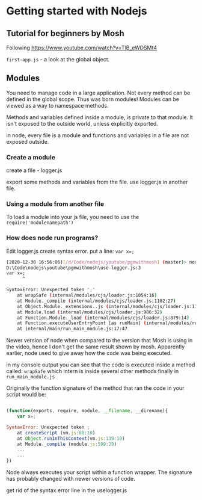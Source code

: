 # Getting started with Nodejs

## Tutorial for beginners by Mosh

Following https://www.youtube.com/watch?v=TlB_eWDSMt4

`first-app.js` - a look at the global object. 

## Modules

You need to manage code in a large application. Not every method can be defined in the global scope. 
Thus was born modules! Modules can be viewed as a way to namespace methods.

Methods and variables defined inside a module, is private to that module. It isn't exposed to the outside world, unless explicitly exported. 

in node, every file is a module and functions and variables in a file are not exposed outside. 

### Create a module

create a file - logger.js

export some methods and variables from the file. 
use logger.js in another file.

### Using a module from another file

To load a module into your js file, you need to use the `require('modulenamepath')`

### How does node run programs?

Edit logger.js
create syntax error. 
put a line:
`var x=;`

```bash
[2020-12-30 16:56:06][/d/Code/nodejs/youtube/pgmwithmosh] (master)> node use-logger.js
D:\Code\nodejs\youtube\pgmwithmosh\use-logger.js:3
var x=;
      ^

SyntaxError: Unexpected token ';'
    at wrapSafe (internal/modules/cjs/loader.js:1054:16)
    at Module._compile (internal/modules/cjs/loader.js:1102:27)
    at Object.Module._extensions..js (internal/modules/cjs/loader.js:1158:10)
    at Module.load (internal/modules/cjs/loader.js:986:32)
    at Function.Module._load (internal/modules/cjs/loader.js:879:14)
    at Function.executeUserEntryPoint [as runMain] (internal/modules/run_main.js:71:12)
    at internal/main/run_main_module.js:17:47
```
Newer version of node when compared to the version that Mosh is using in the video, hence I don't get the same result shown by mosh. 
Apparently earlier, node used to give away how the code was being executed. 

in my console output you can see that the code is executed inside a method called:
`wrapSafe` which intern is inside several other methods finally in `run_main_module.js`

Originally the function signature of the method that ran the code in your script would be:

```javascript

(function(exports, require, module, __filename, __direname){
    var x=;

SyntaxError: Unexpected token ;
    at createScript (vm.js:80:10)
    at Object.runInThisContext(vm.js:139:10)
    at Module._compile (module.js:599:28)
    ...
    ...
})

```

Node always executes your script within a function wrapper. The signature has probably changed with newer versions of code. 

get rid of the syntax error line in the uselogger.js